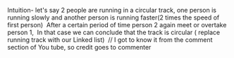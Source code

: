 Intuition- let's say 2 people are running in a circular track, one person is running slowly and another person is running faster(2 times the speed of first person)
​
After a certain period of time person 2 again meet or overtake person 1,
​
In that case we can conclude that the track is circular ( replace running track with our Linked list)
​
// I got to know it from the comment section of You tube, so credit goes to commenter